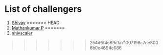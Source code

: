 # List of challengers
1. [Shivay](https://github.com/shivaylamba)
<<<<<<< HEAD
2. [Mathankumar P](https://github.com/Mathankumar-P)
=======
2. [shivscaler](http://github.com/shivscaler)
>>>>>>> 254d6f4c89c1a71007198c7de8006b0e4694e086
